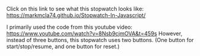 Click on this link to see what this stopwatch looks like:
https://markmcla74.github.io/Stopwatch-In-Javascript/

I primarily used the code from this youtube video: https://www.youtube.com/watch?v=8Nsb9cjmOVA&t=459s
However, instead of three buttons, this stopwatch uses two buttons. 
(One button for start/stop/resume, and one button for reset.) 
